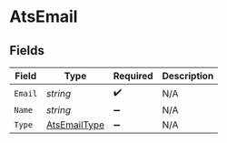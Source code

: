 # AtsEmail


## Fields

| Field                                                   | Type                                                    | Required                                                | Description                                             |
| ------------------------------------------------------- | ------------------------------------------------------- | ------------------------------------------------------- | ------------------------------------------------------- |
| `Email`                                                 | *string*                                                | :heavy_check_mark:                                      | N/A                                                     |
| `Name`                                                  | *string*                                                | :heavy_minus_sign:                                      | N/A                                                     |
| `Type`                                                  | [AtsEmailType](../../Models/Components/AtsEmailType.md) | :heavy_minus_sign:                                      | N/A                                                     |